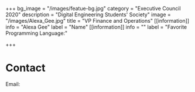 +++
bg_image = "/images/featue-bg.jpg"
category = "Executive Council 2020"
description = "Digital Engineering Students' Society"
image = "/images/Alexa_Gee.jpg"
title = "VP Finance and Operations"
[[information]]
info = "Alexa Gee"
label = "Name"
[[information]]
info = ""
label = "Favorite Programming Language:"

+++
# Contact

Email: